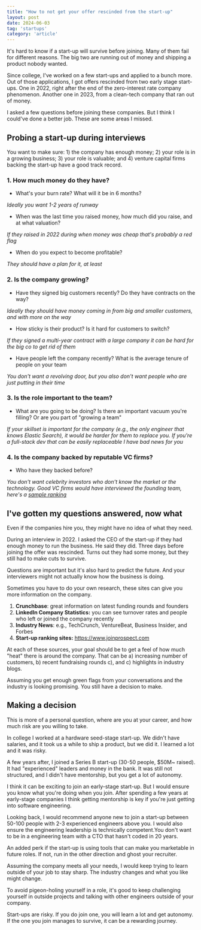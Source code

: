 ```yaml
---
title: "How to not get your offer rescinded from the start-up"
layout: post
date: 2024-06-03
tag: 'startups'
category: 'article'
---
```


It's hard to know if a start-up will survive before joining. Many of them fail for different reasons. The big two are running out of money and shipping a product nobody wanted.

Since college, I've worked on a few start-ups and applied to a bunch more. Out of those applications, I got offers rescinded from two early stage start-ups. One in 2022, right after the end of the zero-interest rate company phenomenon. Another one in 2023, from a clean-tech company that ran out of money.

I asked a few questions before joining these companies. But I think I could've done a better job. These are some areas I missed.

## Probing a start-up during interviews

You want to make sure: 1) the company has enough money; 2) your role is in a growing business; 3) your role is valuable; and 4) venture capital firms backing the start-up have a good track record.

### 1. How much money do they have?

- What's your burn rate? What will it be in 6 months? 

*Ideally you want 1-2 years of runway*

- When was the last time you raised money, how much did you raise, and at what valuation? 

*If they raised in 2022 during when money was cheap that's probably a red flag*

- When do you expect to become profitable? 

*They should have a plan for it, at least*

### 2. Is the company growing?

- Have they signed big customers recently? Do they have contracts on the way? 

*Ideally they should have money coming in from big and smaller customers, and with more on the way*

- How sticky is their product? Is it hard for customers to switch?

*If they signed a multi-year contract with a large company it can be hard for the big co to get rid of them*
 
- Have people left the company recently? What is the average tenure of people on your team

*You don't want a revolving door, but you also don't want people who are just putting in their time*

### 3. Is the role important to the team?

- What are you going to be doing? Is there an important vacuum you're filling? Or are you part of "growing a team"

*If your skillset is important for the company (e.g., the only engineer that knows Elastic Search), it would be harder for them to replace you. If you're a full-stack dev that can be easily replaceable I have bad news for you*

### 4. Is the company backed by reputable VC firms?

- Who have they backed before?

*You don't want celebrity investors who don't know the market or the technology. Good VC firms would have interviewed the founding team, here's a [sample ranking](https://dealroom.co/guides/vc-investor-ranking)*

## I've gotten my questions answered, now what

Even if the companies hire you, they might have no idea of what they need. 

During an interview in 2022. I asked the CEO of the start-up if they had enough money to run the business. He said they did. Three days before joining the offer was rescinded. Turns out they had some money, but they still had to make cuts to survive.

Questions are important but it's also hard to predict the future. And your interviewers might not actually know how the business is doing.

Sometimes you have to do your own research, these sites can give you more information on the company.

1. **Crunchbase**: great information on latest funding rounds and founders
2. **LinkedIn Company Statistics:** you can see turnover rates and people who left or joined the company recently
3. **Industry News**: e.g., TechCrunch, VentureBeat, Business Insider, and Forbes
4. **Start-up ranking sites:** https://www.joinprospect.com

At each of these sources, your goal should be to get a feel of how much "heat" there is around the company. That can be a) increasing number of customers, b) recent fundraising rounds c), and c) highlights in industry blogs.

Assuming you get enough green flags from your conversations and the industry is looking promising. You still have a decision to make.

## Making a decision

This is more of a personal question, where are you at your career, and how much risk are you willing to take. 

In college I worked at a hardware seed-stage start-up. We didn't have salaries, and it took us a while to ship a product, but we did it. I learned a lot and it was risky.

A few years after, I joined a Series B start-up (30-50 people, $50M~ raised). It had "experienced" leaders and money in the bank. It was still not structured, and I didn't have mentorship, but you get a lot of autonomy. 

I think it can be exciting to join an early-stage start-up. But I would ensure you know what you're doing when you join. After spending a few years at early-stage companies I think getting mentorship is key if you're just getting into software engineering. 

Looking back, I would recommend anyone new to join a start-up between 50-100 people with 2-3 experienced engineers above you. I would also ensure the engineering leadership is technically competent.You don't want to be in a engineering team with a CTO that hasn't coded in 20 years. 

An added perk if the start-up is using tools that can make you marketable in future roles. If not, run in the other direction and ghost your recruiter.

Assuming the company meets all your needs, I would keep trying to learn outside of your job to stay sharp. The industry changes and what you like might change. 

To avoid pigeon-holing yourself in a role, it's good to keep challenging yourself in outside projects and talking with other engineers outside of your company.  

Start-ups are risky. If you do join one, you will learn a lot and get autonomy. If the one you join manages to survive, it can be a rewarding journey.